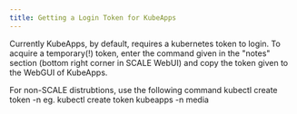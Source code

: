 ```yaml
---
title: Getting a Login Token for KubeApps
---
```


Currently KubeApps, by default, requires a kubernetes token to login. To acquire a temporary(!) token, enter the command given in the "notes" section (bottom right corner in SCALE WebUI) and copy the token given to the WebGUI of KubeApps.

For non-SCALE distrubtions, use the following command
kubectl create token <kubeapps-helm-install-name> -n <namespace>
eg. kubectl create token kubeapps -n media
